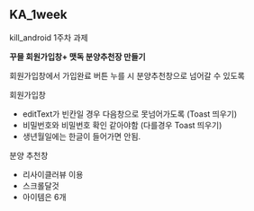 ## KA_1week
kill_android 1주차 과제

<strong> 꾸믈 회원가입창+ 맷독 분양추천장 만들기 </strong>

회원가입창에서 가입완료 버튼 누를 시 분양추천창으로 넘어갈 수 있도록

회원가입창
- editText가 빈칸일 경우 다음창으로 못넘어가도록 (Toast 띄우기)
- 비밀번호와 비밀번호 확인 같아야함 (다를경우 Toast 띄우기)
- 생년월일에는 한글이 들어가면 안됨.


분양 추천창
- 리사이클러뷰 이용
- 스크롤달것
- 아이템은 6개
